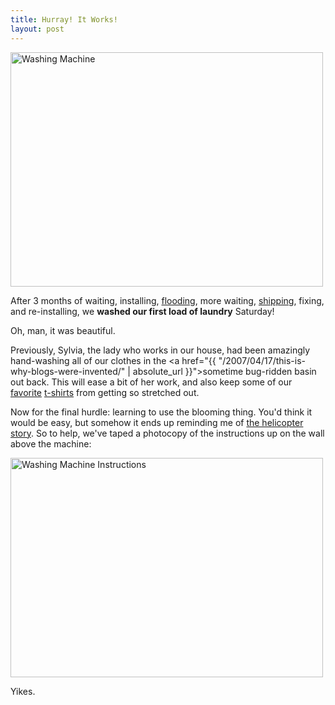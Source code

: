 ```yaml
---
title: Hurray! It Works!
layout: post
---
```

<a href="http://www.flickr.com/photos/mtodd/1797916884/" title="Photo Sharing"><img src="http://farm3.static.flickr.com/2127/1797916884_9b81694b62.jpg" width="500" height="375" alt="Washing Machine" /></a>

After 3 months of waiting, installing, <a href="http://twitter.com/matthewtodd/statuses/242369552">flooding</a>, more waiting, <a href="http://twitter.com/matthewtodd/statuses/330288642">shipping</a>, fixing, and re-installing, we <strong>washed our first load of laundry</strong> Saturday!

Oh, man, it was beautiful.

Previously, Sylvia, the lady who works in our house, had been amazingly hand-washing all of our clothes in the <a href="{{ "/2007/04/17/this-is-why-blogs-were-invented/" | absolute_url }}">sometime bug-ridden basin</a> out back. This will ease a bit of her work, and also keep some of our <a href="http://www.cafepress.com/blixytees.10116504" title="chunky. bacon.">favorite</a> <a href="http://www.futurefreak.co.uk/catalog/index.php?main_page=product_info&manufacturers_id=19&products_id=121&zenid=036519daae087babb6f5253b4bf7334d" title="picocontainer">t-shirts</a> from getting so stretched out.

Now for the final hurdle: learning to use the blooming thing. You'd think it would be easy, but somehow it ends up reminding me of <a href="http://www.artima.com/intv/dry3.html">the helicopter story</a>. So to help, we've taped a photocopy of the instructions up on the wall above the machine:

<a href="http://www.flickr.com/photos/mtodd/1797174265/" title="Photo Sharing"><img src="http://farm3.static.flickr.com/2011/1797174265_bbb57e2ec7.jpg" width="500" height="351" alt="Washing Machine Instructions" /></a>

Yikes.
